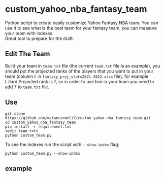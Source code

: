 # custom_yahoo_nba_fantasy_team
Python script to create easily customize Yahoo Fantasy NBA team.
You can use it to see what is the best team for your fantasy team, you can measure your team with indexes.<br/>
Great tool to prepare for the draft.<br/>

## Edit The Team
Build your team in `team.txt` file (the current `team.txt` file is an example), you should put the projected ranks of the players that you want to put in your team (column `C` in `fantasy_proj_stats2021-2022.xlsx` file), for example Lillard Projected rank is 7, so in order to use him in your team you need to add 7 to `team.txt` file.
## Use
```
git clone https://github.com/matancarmeli7/custom_yahoo_nba_fantasy_team.git
cd custom_yahoo_nba_fantasy_team
pip install -r requirement.txt
<edit team.txt>
python custom_team.py
```

To see the indexes run the script with `--show-index` flag:
```
python custom_team.py --show-index
```

## example

